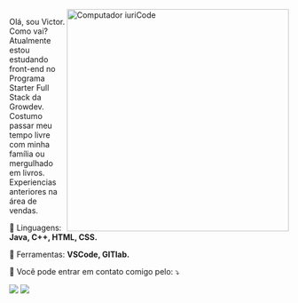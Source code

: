 <img src="https://raw.githubusercontent.com/MicaelliMedeiros/micaellimedeiros/master/image/computer-illustration.png" min-width="400px" max-width="400px" width="400px" align="right" alt="Computador iuriCode">

<p align="left"> 
  Olá, sou Victor. Como vai? 
  Atualmente estou estudando front-end no Programa Starter Full Stack da Growdev.
  Costumo passar meu tempo livre com minha família ou mergulhado em livros.
  Experiencias anteriores na área de vendas.
</p>

<p align="left">
  🦄 Linguagens: <strong>Java, C++, HTML, CSS.</strong>
</p>

<p align="left">
  💼 Ferramentas: <strong>VSCode, GITlab.</strong>
</p>

<p align="left">
  💌 Você pode entrar em contato comigo pelo: ⤵️
</p>

<p align="left">
  <a href="#" alt="mailto:victorliranfsu@gmail.com">
  <img src="https://img.shields.io/badge/-Gmail-FF0000?style=flat-square&labelColor=FF0000&logo=gmail&logoColor=white&link=victorliranfsu@gmail.com" /></a>

  <a href="#" alt="https://www.instagram.com/invites/contact/?i=1a7x8o5fvmd9o&utm_content=126go7m">
  <img src="https://img.shields.io/badge/-Instagram-DF0174?style=flat-square&labelColor=DF0174&logo=instagram&logoColor=white&link=https://www.instagram.com/invites/contact/?i=1a7x8o5fvmd9o&utm_content=126go7m"/></a>
</p>  
